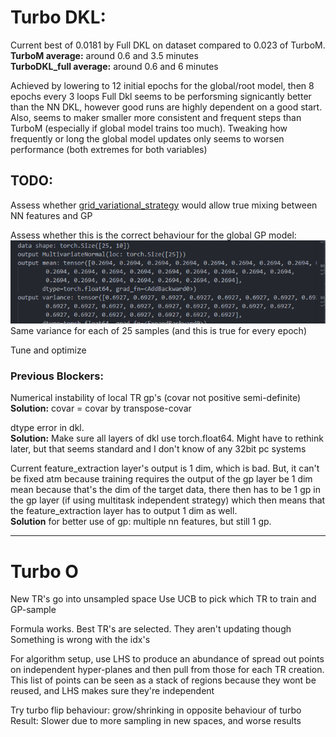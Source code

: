 # Turbo DKL: 

Current best of 0.0181 by Full DKL on dataset compared to 0.023 of TurboM.  
**TurboM average:** around 0.6 and 3.5 minutes  
**TurboDKL_full average:** around 0.6 and 6 minutes

Achieved by lowering to 12 initial epochs for the global/root model, then 8 epochs every 3 loops 
Full Dkl seems to be perforsming signicantly better than the NN DKL, however good runs are highly dependent on a good start. Also, seems to maker smaller more consistent and frequent steps than TurboM (especially if global model trains too much). Tweaking how frequently or long the global model updates only seems to worsen performance (both extremes for both variables)

## TODO:

Assess whether [grid_variational_strategy](https://docs.gpytorch.ai/en/latest/variational.html#gridinterpolationvariationalstrategy) would allow true mixing between NN features and GP

Assess whether this is the correct behaviour for the global GP model:
![alt text](image-2.png)
Same variance for each of 25 samples (and this is true for every epoch)  

Tune and optimize



### Previous Blockers: 
Numerical instability of local TR gp's (covar not positive semi-definite)  
**Solution:** covar = covar by transpose-covar

dtype error in dkl.   
**Solution:** Make sure all layers of dkl use torch.float64. Might have to rethink later, but that seems standard and I don't know of any 32bit pc systems

Current feature_extraction layer's output is 1 dim, which is bad. But, it can't
be fixed atm because training requires the output of the gp layer be 1 dim mean 
because that's the dim of the target data, there then has to be 1 gp in the gp 
layer (if using multitask independent strategy) which then means that 
the feature_extraction layer has to output 1 dim as well.   
**Solution** for better use of gp: multiple nn features, but still 1 gp.

----------------
# Turbo O
New TR's go into unsampled space
Use UCB to pick which TR to train and GP-sample

Formula works. Best TR's are selected. They aren't updating though
Something is wrong with the idx's

For algorithm setup, use LHS to produce an abundance of spread out points on 
independent hyper-planes and then pull from those for each TR creation. This 
list of points can be seen as a  stack of regions because they wont be reused,
and LHS makes sure they're independent

Try turbo flip behaviour: grow/shrinking in opposite behaviour of turbo
Result: Slower due to more sampling in new spaces, and worse results